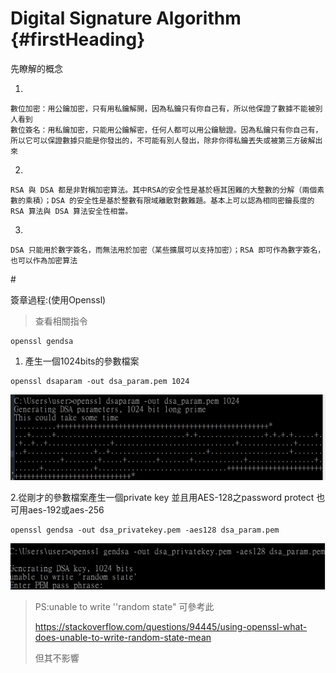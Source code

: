# Digital Signature Algorithm {#firstHeading}

先瞭解的概念

1.

```
數位加密：用公鑰加密，只有用私鑰解開，因為私鑰只有你自己有，所以他保證了數據不能被別人看到
數位簽名：用私鑰加密，只能用公鑰解密，任何人都可以用公鑰驗證。因為私鑰只有你自己有，所以它可以保證數據只能是你發出的，不可能有別人發出，除非你得私鑰丟失或被第三方破解出來
```

2.

```
RSA 與 DSA 都是非對稱加密算法。其中RSA的安全性是基於極其困難的大整數的分解（兩個素數的乘積）；DSA 的安全性是基於整數有限域離散對數難題。基本上可以認為相同密鑰長度的 RSA 算法與 DSA 算法安全性相當。
```

3.

```
DSA 只能用於數字簽名，而無法用於加密（某些擴展可以支持加密）；RSA 即可作為數字簽名，也可以作為加密算法
```



\#

簽章過程:\(使用Openssl\)

> 查看相關指令

```
openssl gendsa
```

1. 產生一個1024bits的參數檔案

```
openssl dsaparam -out dsa_param.pem 1024
```

![](/assets/dsa01.png)

2.從剛才的參數檔案產生一個private key 並且用AES-128之password protect  也可用aes-192或aes-256

```
openssl gendsa -out dsa_privatekey.pem -aes128 dsa_param.pem
```

![](/assets/dsa02.png)

> PS:unable to write ''random state" 可參考此
>
> https://stackoverflow.com/questions/94445/using-openssl-what-does-unable-to-write-random-state-mean    
>
> 但其不影響



